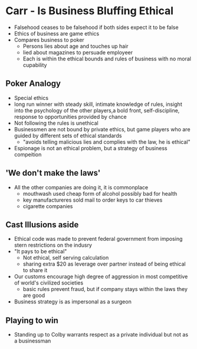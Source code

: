 # Carr - Is Business Bluffing Ethical
+ Falsehood ceases to be falsehood if both sides expect it to be false
+ Ethics of business are game ethics
+ Compares business to poker
    - Persons lies about age and touches up hair
    - lied about magazines to persuade employeer
    - Each is within the ethical bounds and rules of business with no moral
      cupability
## Poker Analogy
+ Special ethics
+ long run winner with steady skill, intimate knowledge of rules, insight into
  the psychology of the other players,a bold front, self-discipline, response to
  opportunities provided by chance
+ Not following the rules is unethical
+ Businessmen are not bound by private ethics, but game players who are guided
  by different sets of ethical standards
    - "avoids telling malicious lies and complies with the law, he is ethical"
+ Espionage is not an ethical problem, but a strategy of business compeition

## 'We don't make the laws'
+ All the other companies are doing it, it is commonplace
    - mouthwash used cheap form of alcohol possibly bad for health
    - key manufactureres sold mail to order keys to car thieves
    - cigarette companies

## Cast Illusions aside
+ Ethical code was made to prevent federal government from imposing stern
  restrictions on the indusry
+ "It pays to be ethical"
    - Not ethical, self serving calculation
    - sharing extra $20 as leverage over partner instead of being ethical to
      share it
+ Our customs encourage high degree of aggression in most competitive of world's
  civilized societies
    - basic rules prevent fraud, but if company stays within the laws they are
      good
+ Business strategy is as impersonal as a surgeon

## Playing to win
+ Standing up to Colby warrants respect as a private individual but not as a
  businessman
